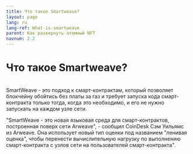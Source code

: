 ```yaml
---
title: Что такое Smartweave?
layout: page
lang: ru
lang-ref: What-is-smartweave
parent: Как развернуть атомный NFT
navnum: 2.2
---
```


# Что такое Smartweave?

<br>
SmartWeave - это подход к смарт-контрактам, который позволяет блокчейну обойтись без платы за газ и требует запуска кода смарт-контракта только тогда, когда это необходимо, и его не нужно запускать на каждом узле сети.

"SmartWeave - это новая языковая среда для смарт-контрактов, построенная поверх сети Arweave", - сообщил CoinDesk Сэм Уильямс из Arweave. Она использует новый тип оценки под названием "ленивая оценка", чтобы перенести вычислительную нагрузку по выполнению смарт-контракта с узлов сети на пользователей смарт-контракта".
